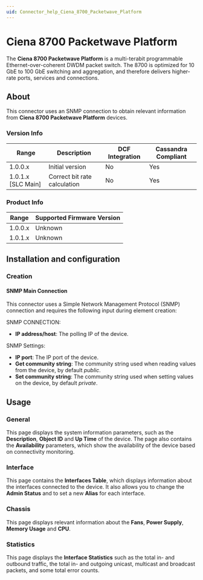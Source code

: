```yaml
---
uid: Connector_help_Ciena_8700_Packetwave_Platform
---
```


# Ciena 8700 Packetwave Platform

The **Ciena 8700 Packetwave Platform** is a multi-terabit programmable Ethernet-over-coherent DWDM packet switch. The 8700 is optimized for 10 GbE to 100 GbE switching and aggregation, and therefore delivers higher-rate ports, services and connections.

## About

This connector uses an SNMP connection to obtain relevant information from **Ciena 8700 Packetwave Platform** devices.

### Version Info

| **Range**     | **Description**              | **DCF Integration** | **Cassandra Compliant** |
|----------------------|------------------------------|---------------------|-------------------------|
| 1.0.0.x              | Initial version              | No                  | Yes                     |
| 1.0.1.x \[SLC Main\] | Correct bit rate calculation | No                  | Yes                     |

### Product Info

| Range | Supported Firmware Version |
|------------------|-----------------------------|
| 1.0.0.x          | Unknown                     |
| 1.0.1.x          | Unknown                     |

## Installation and configuration

### Creation

#### SNMP Main Connection

This connector uses a Simple Network Management Protocol (SNMP) connection and requires the following input during element creation:

SNMP CONNECTION:

- **IP address/host**: The polling IP of the device.

SNMP Settings:

- **IP port**: The IP port of the device.
- **Get community string**: The community string used when reading values from the device, by default *public*.
- **Set community string**: The community string used when setting values on the device, by default *private*.

## Usage

### General

This page displays the system information parameters, such as the **Description**, **Object ID** and **Up Time** of the device. The page also contains the **Availability** parameters, which show the availability of the device based on connectivity monitoring.

### Interface

This page contains the **Interfaces Table**, which displays information about the interfaces connected to the device. It also allows you to change the **Admin Status** and to set a new **Alias** for each interface.

### Chassis

This page displays relevant information about the **Fans**, **Power Supply**, **Memory Usage** and **CPU**.

### Statistics

This page displays the **Interface Statistics** such as the total in- and outbound traffic, the total in- and outgoing unicast, multicast and broadcast packets, and some total error counts.
